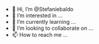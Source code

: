 - 👋 Hi, I’m @Stefaniebaldo
- 👀 I’m interested in ...
- 🌱 I’m currently learning ...
- 💞️ I’m looking to collaborate on ...
- 📫 How to reach me ...

<!---
Stefaniebaldo/Stefaniebaldo is a ✨ special ✨ repository because its `README.md` (this file) appears on your GitHub profile.
You can click the Preview link to take a look at your changes.
--->
